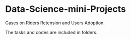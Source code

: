 # Data-Science-mini-Projects

Cases on Riders Retension and Users Adoption.

The tasks and codes are included in folders.
